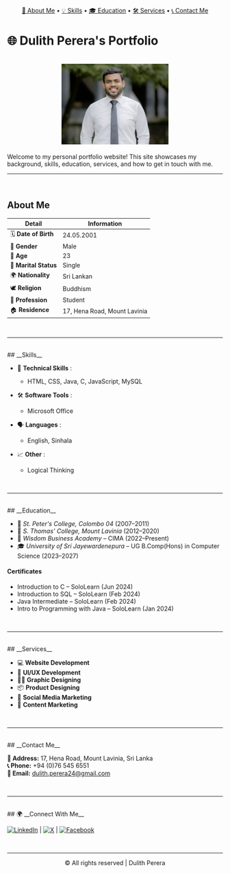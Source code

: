 <div align="center">
  <a href="#about-me">👤 About Me</a> • <a href="#skills">💡 Skills</a> • <a href="#education">🎓 Education</a> • <a href="#services">🛠️ Services</a> • <a href="#contact-me">📞 Contact Me</a>
</div>

<h1><b>🌐 Dulith Perera's Portfolio</b></h1> 
<br>

<div align="center">
  <img src="Screenshot 2025-04-23 at 15.46.59.png" width="250" alt="My Photo">
</div>

<br>
Welcome to my personal portfolio website! This site showcases my background, skills, education, services, and how to get in touch with me.
<br>

---
<br>

## __About Me__ 

| Detail                | Information                    |
|-----------------------|---------------------------------|
| 🗓️ **Date of Birth**  | 24.05.2001                      |
| 🚻 **Gender**         | Male                            |
| 🎂 **Age**            | 23                              |
| 💍 **Marital Status** | Single                          |
| 🌍 **Nationality**    | Sri Lankan                      |
| 🕊️ **Religion**       | Buddhism                        |
| 💼 **Profession**     | Student                         |
| 🏠 **Residence**      | 17, Hena Road, Mount Lavinia    |

<br>

---

<br>
## __Skills__

- 🧠 __Technical Skills__ :
    - HTML, CSS, Java, C, JavaScript, MySQL

- 🛠️ __Software Tools__ :
    - Microsoft Office

- 🗣️ __Languages__ :
    - English, Sinhala

- 📈 __Other__ :
    - Logical Thinking

<br>

---

<br>
## __Education__

- 🏫 *St. Peter's College, Colombo 04* (2007–2011)
- 🏫 *S. Thomas' College, Mount Lavinia* (2012–2020)
- 📘 *Wisdom Business Academy* – CIMA (2022–Present)
- 🎓 *University of Sri Jayewardenepura* – UG B.Comp(Hons) in Computer Science (2023–2027)



#### Certificates
- Introduction to C – SoloLearn (Jun 2024)  
- Introduction to SQL – SoloLearn (Feb 2024)  
- Java Intermediate – SoloLearn (Feb 2024)  
- Intro to Programming with Java – SoloLearn (Jan 2024)

<br>

---

<br>
## __Services__

- 💻 __Website Development__ 
- 🎨 __UI/UX Development__  
- 🧑‍🎨 __Graphic Designing__  
- 📦 __Product Designing__  
- 📣 __Social Media Marketing__  
- 🎥 __Content Marketing__
  
<br>

---

<br>
## __Contact Me__

**📍 Address:** 17, Hena Road, Mount Lavinia, Sri Lanka  
**📞 Phone:** +94 (0)76 545 6551  
**📧 Email:** dulith.perera24@gmail.com

<br>

---

<br>
## 🌍 __Connect With Me__

<br>

[![LinkedIn](https://img.shields.io/badge/-LinkedIn-blue?logo=linkedin&logoColor=white)](https://www.linkedin.com/in/dulithperera24/) | [![X](https://img.shields.io/badge/-X-black?logo=x&logoColor=white)](https://x.com/perera_dulith) | [![Facebook](https://img.shields.io/badge/-Facebook-1877F2?logo=facebook&logoColor=white)](https://www.facebook.com/profile.php?id=100008935265929)

<br> 

---
<div align="center">
  <p>© All rights reserved   |   Dulith Perera </p>
</div>
